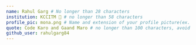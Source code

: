 ```yaml
---
name: Rahul Garg # No longer than 28 characters
institution: KCCITM 🚩 # no longer than 58 characters
profile_pic: mona.png # Name and extension of your profile picture(ex. mona.png) The picture must be squared and 544px on width and height.
quote: Code Karo and Gaand Maro # no longer than 100 characters, avoid using quotes(") to guarantee the format remains the same.
github_user: rahulgarg84
---
```

